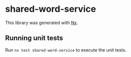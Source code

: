 # shared-word-service

This library was generated with [Nx](https://nx.dev).

## Running unit tests

Run `nx test shared-word-service` to execute the unit tests.
